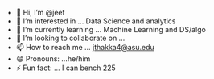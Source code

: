 - 👋 Hi, I’m @jeet
- 👀 I’m interested in ... Data Science and analytics
- 🌱 I’m currently learning ... Machine Learning and DS/algo
- 💞️ I’m looking to collaborate on ...
- 📫 How to reach me ... jthakka4@asu.edu
- 😄 Pronouns: ...he/him
- ⚡ Fun fact: ... I can bench 225

<!---
jthakka4/jthakka4 is a ✨ special ✨ repository because its `README.md` (this file) appears on your GitHub profile.
You can click the Preview link to take a look at your changes.
--->
